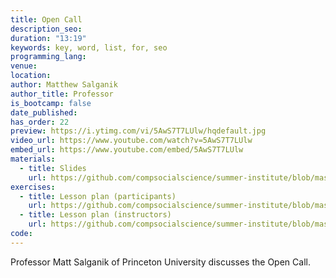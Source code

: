 ```yaml
---
title: Open Call
description_seo:
duration: "13:19"
keywords: key, word, list, for, seo
programming_lang:
venue:
location:
author: Matthew Salganik
author_title: Professor
is_bootcamp: false
date_published:
has_order: 22
preview: https://i.ytimg.com/vi/5AwS7T7LUlw/hqdefault.jpg
video_url: https://www.youtube.com/watch?v=5AwS7T7LUlw
embed_url: https://www.youtube.com/embed/5AwS7T7LUlw
materials:
  - title: Slides
    url: https://github.com/compsocialscience/summer-institute/blob/master/2020/materials/day5-mass-collaboration/03-open_call.pdf
exercises:
  - title: Lesson plan (participants)
    url: https://github.com/compsocialscience/summer-institute/blob/master/2021/materials/day5-mass-collaboration/activity/lesson_plan_masscollaboration_participant.md#lesson-plan-for-participants
  - title: Lesson plan (instructors)
    url: https://github.com/compsocialscience/summer-institute/blob/master/2021/materials/day5-mass-collaboration/activity/lesson_plan_masscollaboration_instructor.md#lesson-plan-for-instructors
code:
---
```


Professor Matt Salganik of Princeton University discusses the Open Call.

